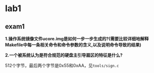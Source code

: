 # lab1

## exam1

**1.操作系统镜像文件ucore.img是如何一步一步生成的?(需要比较详细地解释Makefile中每一条相关命令和命令参数的含义,以及说明命令导致的结果)**

**2.一个被系统认为是符合规范的硬盘主引导扇区的特征是什么?**

512个字节，最后两个字节是0x55和0xAA，见`tools/sign.c`